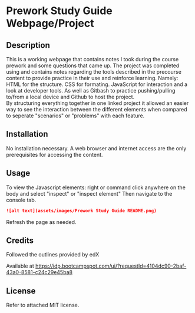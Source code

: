 # Prework Study Guide Webpage/Project

## Description

This is a working webpage that contains notes I took during the course prework and some questions that came up. The project was completed using and contains notes regarding the tools described in the precourse content to provide practice in their use and reinforce learning. 
Namely: 
HTML for the structure.
CSS for formating.
JavaScript for interaction and a look at developer tools.
As well as Gitbash to practice pushing/pulling to/from a local device and Github to host the project.  
By structuring everything together in one linked project it allowed an easier way to see the interaction between the different elements when compared to seperate "scenarios" or "problems" with each feature.

## Installation

No installation necessary.
A web browser and internet access are the only prerequisites for accessing the content.

## Usage

To view the Javascript elements: right or command click anywhere on the body and select "inspect" or "inspect element"
Then navigate to the console tab. 
```md
![alt text](assets/images/Prework Study Guide README.png)
```
Refresh the page as needed.

## Credits

Followed the outlines provided by edX

Available at https://idp.bootcampspot.com/ui/?requestId=4104dc90-2baf-43a0-8581-c24c29e45ba8

## License

Refer to attached MIT license.

